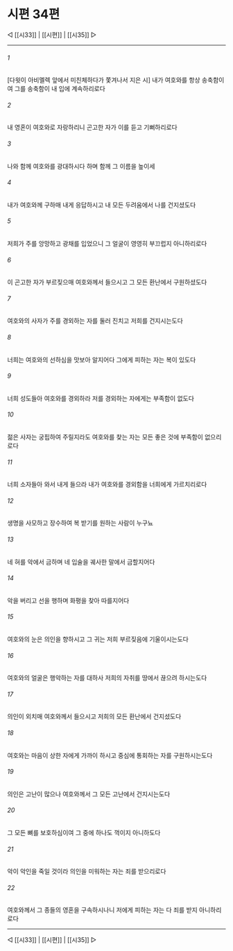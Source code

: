 ﻿# 시편 34편

◁ [[시33]] | [[시편]] | [[시35]] ▷
***

###### 1
[다윗이 아비멜렉 앞에서 미친체하다가 쫓겨나서 지은 시] 내가 여호와를 항상 송축함이여 그를 송축함이 내 입에 계속하리로다

###### 2
내 영혼이 여호와로 자랑하리니 곤고한 자가 이를 듣고 기뻐하리로다

###### 3
나와 함께 여호와를 광대하시다 하며 함께 그 이름을 높이세

###### 4
내가 여호와께 구하매 내게 응답하시고 내 모든 두려움에서 나를 건지셨도다

###### 5
저희가 주를 앙망하고 광채를 입었으니 그 얼굴이 영영히 부끄럽지 아니하리로다

###### 6
이 곤고한 자가 부르짖으매 여호와께서 들으시고 그 모든 환난에서 구원하셨도다

###### 7
여호와의 사자가 주를 경외하는 자를 둘러 진치고 저희를 건지시는도다

###### 8
너희는 여호와의 선하심을 맛보아 알지어다 그에게 피하는 자는 복이 있도다

###### 9
너희 성도들아 여호와를 경외하라 저를 경외하는 자에게는 부족함이 없도다

###### 10
젊은 사자는 궁핍하여 주릴지라도 여호와를 찾는 자는 모든 좋은 것에 부족함이 없으리로다

###### 11
너희 소자들아 와서 내게 들으라 내가 여호와를 경외함을 너희에게 가르치리로다

###### 12
생명을 사모하고 장수하여 복 받기를 원하는 사람이 누구뇨

###### 13
네 혀를 악에서 금하며 네 입술을 궤사한 말에서 금할지어다

###### 14
악을 버리고 선을 행하며 화평을 찾아 따를지어다

###### 15
여호와의 눈은 의인을 향하시고 그 귀는 저희 부르짖음에 기울이시는도다

###### 16
여호와의 얼굴은 행악하는 자를 대하사 저희의 자취를 땅에서 끊으려 하시는도다

###### 17
의인이 외치매 여호와께서 들으시고 저희의 모든 환난에서 건지셨도다

###### 18
여호와는 마음이 상한 자에게 가까이 하시고 중심에 통회하는 자를 구원하시는도다

###### 19
의인은 고난이 많으나 여호와께서 그 모든 고난에서 건지시는도다

###### 20
그 모든 뼈를 보호하심이여 그 중에 하나도 꺽이지 아니하도다

###### 21
악이 악인을 죽일 것이라 의인을 미워하는 자는 죄를 받으리로다

###### 22
여호와께서 그 종들의 영혼을 구속하시나니 저에게 피하는 자는 다 죄를 받지 아니하리로다


***
◁ [[시33]] | [[시편]] | [[시35]] ▷